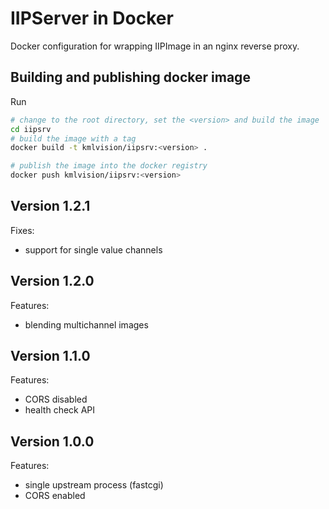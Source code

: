 # IIPServer in Docker

Docker configuration for wrapping IIPImage in an nginx reverse proxy.

## Building and publishing docker image

Run 

```bash
# change to the root directory, set the <version> and build the image
cd iipsrv
# build the image with a tag
docker build -t kmlvision/iipsrv:<version> .

# publish the image into the docker registry
docker push kmlvision/iipsrv:<version> 
```

## Version 1.2.1
Fixes:
- support for single value channels

## Version 1.2.0
Features:
- blending multichannel images

## Version 1.1.0
Features:
- CORS disabled
- health check API

## Version 1.0.0
Features:
- single upstream process (fastcgi)
- CORS enabled